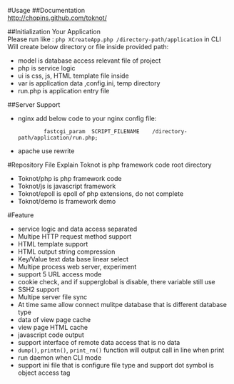 #Usage
##Documentation  
http://chopins.github.com/toknot/  

##Initialization Your Application  
  Please run like : `php XCreateApp.php /directory-path/application`  in CLI  
  Will create below directory or file inside provided path:
  * model       is database access relevant file of project
  * php         is service logic
  * ui          is css, js, HTML template file inside
  * var         is application data ,config.ini, temp directory
  * run.php     is application entry file

##Server Support  
  * nginx       add below code to your nginx config file:
                
                fastcgi_param  SCRIPT_FILENAME    /directory-path/application/run.php;
  
  * apache      use rewrite

#Repository File Explain
Toknot is php framework code root directory  
  * Toknot/php      is php framework code 
  * Toknot/js       is javascript framework  
  * Toknot/epoll    is epoll of php extensions, do not complete
  * Toknot/demo     is framework demo    


#Feature
  * service logic and data access separated
  * Multipe HTTP request method support
  * HTML template support
  * HTML output string compression
  * Key/Value text data base linear select 
  * Multipe process web server, experiment
  * support 5 URL access mode
  * cookie check, and if supperglobal is disable, there variable still use
  * SSH2 support
  * Multipe server file sync
  * At time same allow connect mulitpe database that is different database type
  * data of view page cache
  * view page HTML cache
  * javascript code output
  * support interface of remote data access that is no data 
  * `dump()`, `printn()`, `print_rn()` function will output call in line when print
  * run daemon when CLI mode
  * support ini file that is configure file type and support dot symbol is object access tag

